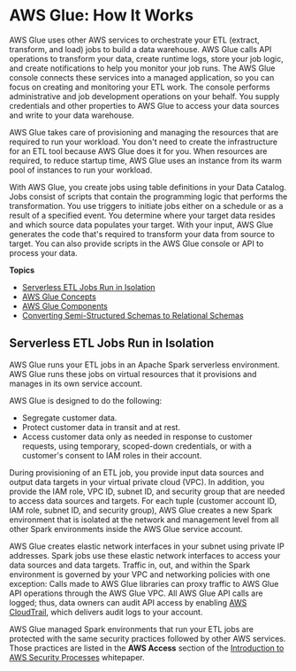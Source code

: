 # AWS Glue: How It Works<a name="how-it-works"></a>

AWS Glue uses other AWS services to orchestrate your ETL \(extract, transform, and load\) jobs to build a data warehouse\. AWS Glue calls API operations to transform your data, create runtime logs, store your job logic, and create notifications to help you monitor your job runs\. The AWS Glue console connects these services into a managed application, so you can focus on creating and monitoring your ETL work\. The console performs administrative and job development operations on your behalf\. You supply credentials and other properties to AWS Glue to access your data sources and write to your data warehouse\.

AWS Glue takes care of provisioning and managing the resources that are required to run your workload\. You don't need to create the infrastructure for an ETL tool because AWS Glue does it for you\. When resources are required, to reduce startup time, AWS Glue uses an instance from its warm pool of instances to run your workload\.

With AWS Glue, you create jobs using table definitions in your Data Catalog\. Jobs consist of scripts that contain the programming logic that performs the transformation\. You use triggers to initiate jobs either on a schedule or as a result of a specified event\. You determine where your target data resides and which source data populates your target\. With your input, AWS Glue generates the code that's required to transform your data from source to target\. You can also provide scripts in the AWS Glue console or API to process your data\.

**Topics**
+ [Serverless ETL Jobs Run in Isolation](#how-it-works-isolation)
+ [AWS Glue Concepts](components-key-concepts.md)
+ [AWS Glue Components](components-overview.md)
+ [Converting Semi\-Structured Schemas to Relational Schemas](schema-relationalize.md)

## Serverless ETL Jobs Run in Isolation<a name="how-it-works-isolation"></a>

AWS Glue runs your ETL jobs in an Apache Spark serverless environment\. AWS Glue runs these jobs on virtual resources that it provisions and manages in its own service account\. 

AWS Glue is designed to do the following:
+ Segregate customer data\.
+ Protect customer data in transit and at rest\.
+ Access customer data only as needed in response to customer requests, using temporary, scoped\-down credentials, or with a customer's consent to IAM roles in their account\.

During provisioning of an ETL job, you provide input data sources and output data targets in your virtual private cloud \(VPC\)\. In addition, you provide the IAM role, VPC ID, subnet ID, and security group that are needed to access data sources and targets\. For each tuple \(customer account ID, IAM role, subnet ID, and security group\), AWS Glue creates a new Spark environment that is isolated at the network and management level from all other Spark environments inside the AWS Glue service account\.

AWS Glue creates elastic network interfaces in your subnet using private IP addresses\. Spark jobs use these elastic network interfaces to access your data sources and data targets\. Traffic in, out, and within the Spark environment is governed by your VPC and networking policies with one exception: Calls made to AWS Glue libraries can proxy traffic to AWS Glue API operations through the AWS Glue VPC\. All AWS Glue API calls are logged; thus, data owners can audit API access by enabling [AWS CloudTrail](http://docs.aws.amazon.com/awscloudtrail/latest/userguide/), which delivers audit logs to your account\.

AWS Glue managed Spark environments that run your ETL jobs are protected with the same security practices followed by other AWS services\. Those practices are listed in the **AWS Access** section of the [Introduction to AWS Security Processes](https://d1.awsstatic.com/whitepapers/Security/Intro_Security_Practices.pdf) whitepaper\.